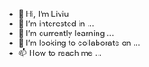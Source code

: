 - 👋 Hi, I’m Liviu
- 👀 I’m interested in ...
- 🌱 I’m currently learning ...
- 💞️ I’m looking to collaborate on ...
- 📫 How to reach me ...

<!---
liviu-padurariu/liviu-padurariu is a ✨ special ✨ repository because its `README.md` (this file) appears on your GitHub profile.
You can click the Preview link to take a look at your changes.
--->
